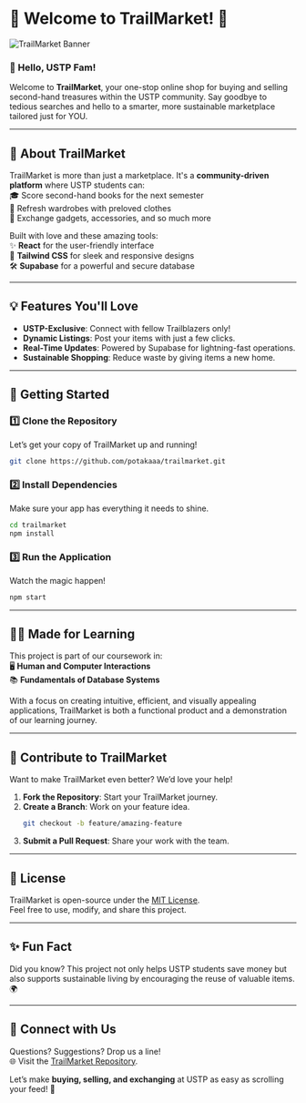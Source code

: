 # 🌟 Welcome to TrailMarket! 🌟

![TrailMarket Banner](https://via.placeholder.com/1000x300.png?text=TrailMarket+-+USTP's+Campus+Marketplace)

### 👋 Hello, USTP Fam!

Welcome to **TrailMarket**, your one-stop online shop for buying and selling second-hand treasures within the USTP community. Say goodbye to tedious searches and hello to a smarter, more sustainable marketplace tailored just for YOU.

---

## 📖 About TrailMarket

TrailMarket is more than just a marketplace. It's a **community-driven platform** where USTP students can:  
🎓 Score second-hand books for the next semester  
👕 Refresh wardrobes with preloved clothes  
🔧 Exchange gadgets, accessories, and so much more

Built with love and these amazing tools:  
✨ **React** for the user-friendly interface  
🎨 **Tailwind CSS** for sleek and responsive designs  
🛠️ **Supabase** for a powerful and secure database

---

## 💡 Features You'll Love

- **USTP-Exclusive**: Connect with fellow Trailblazers only!
- **Dynamic Listings**: Post your items with just a few clicks.
- **Real-Time Updates**: Powered by Supabase for lightning-fast operations.
- **Sustainable Shopping**: Reduce waste by giving items a new home.

---

## 🚀 Getting Started

### 1️⃣ Clone the Repository

Let’s get your copy of TrailMarket up and running!

```bash
git clone https://github.com/potakaaa/trailmarket.git
```

### 2️⃣ Install Dependencies

Make sure your app has everything it needs to shine.

```bash
cd trailmarket
npm install
```

### 3️⃣ Run the Application

Watch the magic happen!

```bash
npm start
```

---

## 🧑‍💻 Made for Learning

This project is part of our coursework in:  
🖥️ **Human and Computer Interactions**  
📚 **Fundamentals of Database Systems**

With a focus on creating intuitive, efficient, and visually appealing applications, TrailMarket is both a functional product and a demonstration of our learning journey.

---

## 🤝 Contribute to TrailMarket

Want to make TrailMarket even better? We’d love your help!

1. **Fork the Repository**: Start your TrailMarket journey.
2. **Create a Branch**: Work on your feature idea.
   ```bash
   git checkout -b feature/amazing-feature
   ```
3. **Submit a Pull Request**: Share your work with the team.

---

## 📜 License

TrailMarket is open-source under the [MIT License](LICENSE).  
Feel free to use, modify, and share this project.

---

## ✨ Fun Fact

Did you know? This project not only helps USTP students save money but also supports sustainable living by encouraging the reuse of valuable items. 🌍

---

## 🔗 Connect with Us

Questions? Suggestions? Drop us a line!  
🌐 Visit the [TrailMarket Repository](https://github.com/potakaaa/trailmarket/tree/dev).

Let’s make **buying, selling, and exchanging** at USTP as easy as scrolling your feed! 🎉
